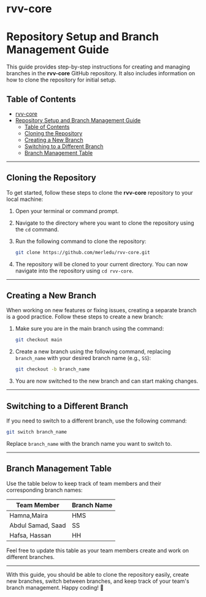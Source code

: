 # rvv-core

# Repository Setup and Branch Management Guide

This guide provides step-by-step instructions for creating and managing branches in the **rvv-core** GitHub repository. It also includes information on how to clone the repository for initial setup.

## Table of Contents

- [rvv-core](#rvv-core)
- [Repository Setup and Branch Management Guide](#repository-setup-and-branch-management-guide)
  - [Table of Contents](#table-of-contents)
  - [Cloning the Repository](#cloning-the-repository)
  - [Creating a New Branch](#creating-a-new-branch)
  - [Switching to a Different Branch](#switching-to-a-different-branch)
  - [Branch Management Table](#branch-management-table)

---

## Cloning the Repository

To get started, follow these steps to clone the **rvv-core** repository to your local machine:

1. Open your terminal or command prompt.

2. Navigate to the directory where you want to clone the repository using the `cd` command.

3. Run the following command to clone the repository:
   
   ```bash
   git clone https://github.com/merledu/rvv-core.git
   ```

4. The repository will be cloned to your current directory. You can now navigate into the repository using `cd rvv-core`.

---

## Creating a New Branch

When working on new features or fixing issues, creating a separate branch is a good practice. Follow these steps to create a new branch:

1. Make sure you are in the main branch using the command:
   
   ```bash
   git checkout main
   ```

2. Create a new branch using the following command, replacing `branch_name` with your desired branch name (e.g., `SS`):
   
   ```bash
   git checkout -b branch_name
   ```

3. You are now switched to the new branch and can start making changes.

---

## Switching to a Different Branch

If you need to switch to a different branch, use the following command:

```bash
git switch branch_name
```

Replace `branch_name` with the branch name you want to switch to.

---

## Branch Management Table

Use the table below to keep track of team members and their corresponding branch names:

| Team Member | Branch Name |
|-------------|-------------|
| Hamna,Maira  | HMS       |
| Abdul Samad, Saad    | SS   |
| Hafsa, Hassan  | HH        |


Feel free to update this table as your team members create and work on different branches.

---

With this guide, you should be able to clone the repository easily, create new branches, switch between branches, and keep track of your team's branch management. Happy coding! 🚀
